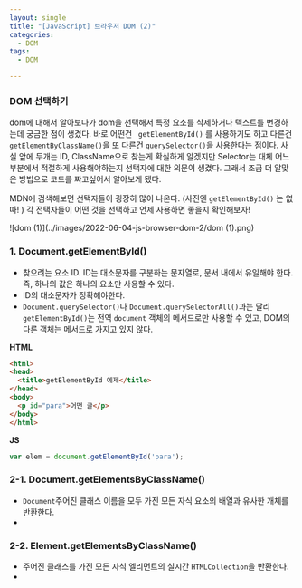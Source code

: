 ```yaml
---
layout: single
title: "[JavaScript] 브라우저 DOM (2)"
categories:
  - DOM
tags:
  - DOM

---
```


### DOM 선택하기 

dom에 대해서 알아보다가 dom을 선택해서 특정 요소를 삭제하거나 텍스트를 변경하는데 궁금한 점이 생겼다. 바로 어떤건 ` getElementById()` 를 사용하기도 하고 다른건 ` getElementByClassName()`을 또 다른건 `querySelector()`을 사용한다는 점이다. 사실 앞에 두개는 ID, ClassName으로 찾는게 확실하게 알겠지만 Selector는 대체 어느 부분에서 적절하게 사용해야하는지 선택자에 대한 의문이 생겼다. 그래서 조금 더 알맞은 방법으로 코드를 짜고싶어서 알아보게 됐다. 

MDN에 검색해보면 선택자들이 굉장히 많이 나온다. (사진엔 `getElementById()` 는 없따! ) 각 전택자들이 어떤 것을 선택하고 언제 사용하면 좋을지 확인해보자!

![dom (1)](../images/2022-06-04-js-browser-dom-2/dom (1).png)



### 1. Document.getElementById()

* 찾으려는 요소 ID. ID는 대소문자를 구분하는 문자열로, 문서 내에서 유일해야 한다.  즉, 하나의 값은 하나의 요소만 사용할 수 있다. 
* ID의 대소문자가 정확해야한다. 
* `Document.querySelector()`나 `Document.querySelectorAll()`과는 달리 `getElementById()`는 전역 `document` 객체의 메서드로만 사용할 수 있고, DOM의 다른 객체는 메서드로 가지고 있지 않다.

**HTML**

```html
<html>
<head>
  <title>getElementById 예제</title>
</head>
<body>
  <p id="para">어떤 글</p>
</body>
</html>
```

**JS**

```js
var elem = document.getElementById('para');
```



### 2-1. Document.getElementsByClassName()

*  `Document`주어진 클래스 이름을 모두 가진 모든 자식 요소의 배열과 유사한 개체를 반환한다. 
* 



### 2-2. Element.getElementsByClassName()

* 주어진 클래스를 가진 모든 자식 엘리먼트의 실시간 `HTMLCollection`을 반환한다.
* 





































